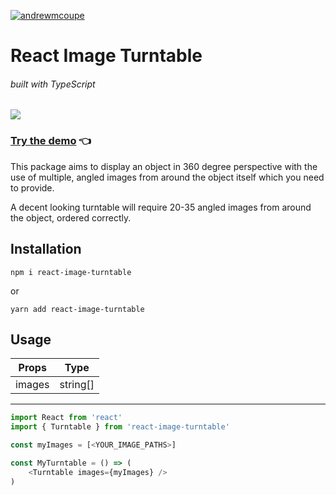 [![andrewmcoupe](https://circleci.com/gh/andrewmcoupe/react-image-turntable.svg?style=shield)](LINK)

# React Image Turntable

###### built with TypeScript

![](/readme-assets/example.gif)

### [Try the demo](https://codesandbox.io/s/react-image-turntable-riy93) 👈

This package aims to display an object in 360 degree perspective with the use of multiple, angled images from around the object itself which you need to provide.

A decent looking turntable will require 20-35 angled images from around the object, ordered correctly.

## Installation

`npm i react-image-turntable`

or

`yarn add react-image-turntable`

## Usage

| Props  |   Type   |
| ------ | :------: |
| images | string[] |

---

```javascript
import React from 'react'
import { Turntable } from 'react-image-turntable'

const myImages = [<YOUR_IMAGE_PATHS>]

const MyTurntable = () => (
    <Turntable images={myImages} />
)
```
